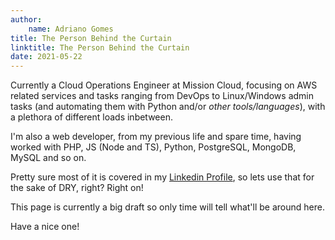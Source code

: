 ```yaml
---
author:
    name: Adriano Gomes
title: The Person Behind the Curtain
linktitle: The Person Behind the Curtain
date: 2021-05-22
---
```


Currently a Cloud Operations Engineer at Mission Cloud, focusing on AWS related services and tasks ranging from DevOps to Linux/Windows admin tasks (and automating them with Python and/or *other tools/languages*), with a plethora of different loads inbetween.  

I'm also a web developer, from my previous life and spare time, having worked with PHP, JS (Node and TS), Python, PostgreSQL, MongoDB, MySQL and so on.  

Pretty sure most of it is covered in my [Linkedin Profile](https://linkedin.com/in/adrianogs), so lets use that for the sake of DRY, right? Right on!  

This page is currently a big draft so only time will tell what'll be around here.  

Have a nice one!
